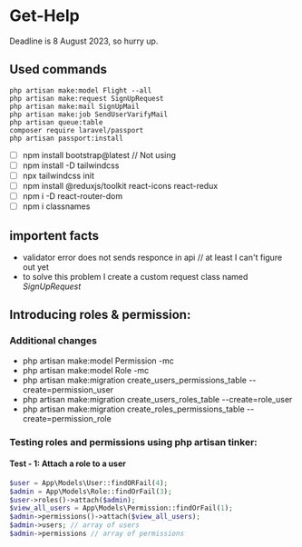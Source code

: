 # Get-Help
Deadline is 8 August 2023, so hurry up.

## Used commands
```
php artisan make:model Flight --all
php artisan make:request SignUpRequest
php artisan make:mail SignUpMail
php artisan make:job SendUserVarifyMail
php artisan queue:table
composer require laravel/passport
php artisan passport:install
```

- [ ] npm install bootstrap@latest // Not using
- [ ] npm install -D tailwindcss
- [ ] npx tailwindcss init
- [ ] npm install @reduxjs/toolkit react-icons react-redux
- [ ] npm i -D react-router-dom
- [ ] npm i classnames

## importent facts
- validator error does not sends responce in api // at least I can't figure out yet
- to solve this problem I create a custom request class named *SignUpRequest*

## Introducing roles & permission:
### Additional changes
- php artisan make:model Permission -mc
- php artisan make:model Role -mc
- php artisan make:migration create_users_permissions_table --create=permission_user
- php artisan make:migration create_users_roles_table --create=role_user
- php artisan make:migration create_roles_permissions_table --create=permission_role

### Testing roles and permissions using php artisan tinker:
#### Test - 1: Attach a role to a user
```php
$user = App\Models\User::findORFail(4);
$admin = App\Models\Role::findOrFail(3);
$user->roles()->attach($admin);
$view_all_users = App\Models\Permission::findOrFail(1);
$admin->permissions()->attach($view_all_users);
$admin->users; // array of users
$admin->permissions // array of permissions
```